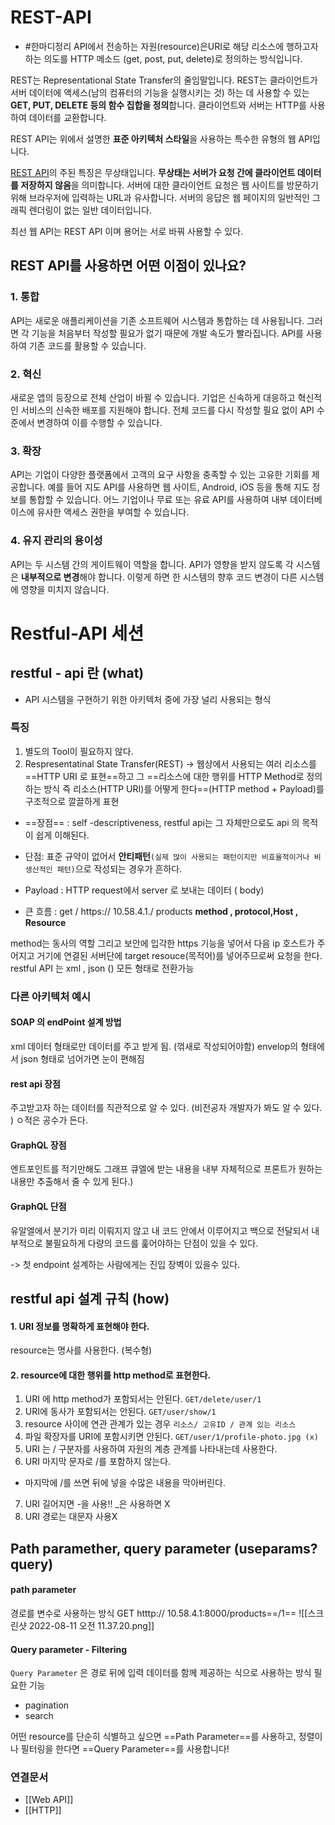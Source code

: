 

# REST-API

-  #한마디정리 API에서 전송하는 자원(resource)은URI로 해당 리소스에 행하고자 하는 의도를 HTTP 메소드 (get, post, put, delete)로 정의하는 방식입니다.


REST는 Representational State Transfer의 줄임말입니다. REST는 클라이언트가 서버 데이터에 액세스(남의 컴퓨터의 기능을 실행시키는 것) 하는 데 사용할 수 있는 **GET, PUT, DELETE 등의 함수 집합을 정의**합니다. 클라이언트와 서버는 HTTP를 사용하여 데이터를 교환합니다.

REST API는 위에서 설명한 **표준 아키텍처 스타일**을 사용하는 특수한 유형의 웹 API입니다.

[REST API](https://docs.aws.amazon.com/apigateway/latest/developerguide/http-api-vs-rest?pg=wianapi&cta=restapi)의 주된 특징은 무상태입니다. **무상태는 서버가 요청 간에 클라이언트 데이터를 저장하지 않음**을 의미합니다. 서버에 대한 클라이언트 요청은 웹 사이트를 방문하기 위해 브라우저에 입력하는 URL과 유사합니다. 서버의 응답은 웹 페이지의 일반적인 그래픽 렌더링이 없는 일반 데이터입니다.

최선 웹 API는 REST API 이며 용어는 서로 바꿔 사용할 수 있다. 


## REST API를 사용하면 어떤 이점이 있나요?


### 1. 통합 

API는 새로운 애플리케이션을 기존 소프트웨어 시스템과 통합하는 데 사용됩니다. 그러면 각 기능을 처음부터 작성할 필요가 없기 때문에 개발 속도가 빨라집니다. API를 사용하여 기존 코드를 활용할 수 있습니다.  

### 2. 혁신 

새로운 앱의 등장으로 전체 산업이 바뀔 수 있습니다. 기업은 신속하게 대응하고 혁신적인 서비스의 신속한 배포를 지원해야 합니다. 전체 코드를 다시 작성할 필요 없이 API 수준에서 변경하여 이를 수행할 수 있습니다.  

### 3. 확장

API는 기업이 다양한 플랫폼에서 고객의 요구 사항을 충족할 수 있는 고유한 기회를 제공합니다. 예를 들어 지도 API를 사용하면 웹 사이트, Android, iOS 등을 통해 지도 정보를 통합할 수 있습니다. 어느 기업이나 무료 또는 유료 API를 사용하여 내부 데이터베이스에 유사한 액세스 권한을 부여할 수 있습니다.  

### 4. 유지 관리의 용이성

API는 두 시스템 간의 게이트웨이 역할을 합니다. API가 영향을 받지 않도록 각 시스템은 **내부적으로 변경**해야 합니다. 이렇게 하면 한 시스템의 향후 코드 변경이 다른 시스템에 영향을 미치지 않습니다.

# Restful-API 세션 

## restful - api 란 (what)
- API 시스템을 구현하기 위한 아키텍처 중에 가장 널리 사용되는 형식 

### 특징 
1. 별도의 Tool이 필요하지 않다. 
2. Respresentatinal State Transfer(REST)
	-> 웹상에서 사용되는 여러 리소스를 ==HTTP URI 로 표현==하고 그 ==리소스에 대한 행위를 HTTP Method로 정의 하는 방식 즉 리소스(HTTP URI)를 어떻게 한다==(HTTP method + Payload)를 구조적으로 깔끌하게 표현 
- ==장점== : self -descriptiveness, restful api는 그 자체만으로도 api 의 목적이 쉽게 이해된다.
- 단점: 표준 규약이 없어서 **안티패턴**`(실제 많이 사용되는 패턴이지만 비효율적이거나 비생산적인 패턴)`으로 작성되는 경우가 흔하다. 
	
- Payload : HTTP request에서 server 로 보내는 데이터 ( body) 

- 큰 흐름 : get / https:// 10.58.4.1./ products
		**method , protocol,Host , Resource**

method는 동사의 역할 그리고 보안에 입각한 https 기능을 넣어서 다음 ip 호스트가 주어지고 거기에 연결된 서버단에 target resouce(목적어)를 넣어주므로써 요청을 한다. restful API 는 xml , json () 모든 형태로 전환가능 



### 다른 아키텍처 예시
#### SOAP 의 endPoint 설계 방법
xml 데이터 형태로만  데이터를 주고 받게 됨. (꺾새로 작성되어야함)
envelop의 형태에서 json 형태로 넘어가면 눈이 편해짐

####  rest api 장점 
주고받고자 하는 데이터를 직관적으로 알 수 있다. (비전공자 개발자가 봐도 알 수 있다. )
ㅇ적은 공수가 든다. 

####  GraphQL 장점 
엔트포인트를 적기만해도 그래프 큐엘에 받는 내용을 내부 자체적으로 프론트가 원하는 내용만 추출해서 줄 수 있게 된다.) 

####  GraphQL 단점
유알엘에서 분기가 미리 이뤄지지 않고 내 코드 안에서 이루어지고 백으로 전달되서 내부적으로 불필요하게 다량의 코드를 훑어야하는 단점이 있을 수 있다. 

-> 첫 endpoint 설계하는 사람에게는 진입 장벽이 있을수 있다. 



## restful api 설계 규칙 (how)

#### 1. URI 정보를 명확하게 표현해야 한다. 
resource는 명사를 사용한다. (복수형)
#### 2. resource에 대한 행위를 http method로 표현한다.
1. URI 에 http method가 포함되서는 안된다.
`GET/delete/user/1`
2. URI에 동사가 포함되서는 안된다.
`GET/user/show/1`  
3. resource 사이에 연관 관계가 있는 경우
`리소스/ 고유ID / 관계 있는 리소스`
4. 파일 확장자를 URI에 포함시키면 안된다.
`GET/user/1/profile-photo.jpg (x)`
5. URI 는 / 구분자를 사용하여 자원의 계층 관계를 나타내는데 사용한다. 
6. URI 마지막 문자로 /를 포함하지 않는다.
- 마지막에 /를 쓰면 뒤에 넣을 수많은 내용을 막아버린다.
7. URI 길어지면 -을 사용!! _은 사용하면 X
8. URI 경로는 대문자 사용X


## Path paramether, query parameter (useparams? query)
#### path parameter
경로를 변수로 사용하는 방식
GET htttp:// 10.58.4.1:8000/products==/1==
![[스크린샷 2022-08-11 오전 11.37.20.png]]

#### Query parameter - Filtering
`Query Parameter` 은 경로 뒤에 입력 데이터를 함께 제공하는 식으로 사용하는 방식
필요한 기능
- pagination 
- search

어떤 resource를 단순히 식별하고 싶으면 ==Path Parameter==를 사용하고,
정렬이나 필터링을 한다면 ==Query Parameter==를 사용합니다!
















### 연결문서
- [[Web API]]
- [[HTTP]]
